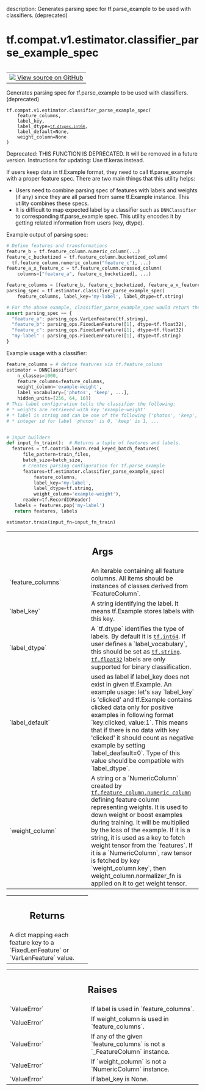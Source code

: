 description: Generates parsing spec for tf.parse_example to be used with classifiers. (deprecated)

<div itemscope itemtype="http://developers.google.com/ReferenceObject">
<meta itemprop="name" content="tf.compat.v1.estimator.classifier_parse_example_spec" />
<meta itemprop="path" content="Stable" />
</div>

# tf.compat.v1.estimator.classifier_parse_example_spec

<!-- Insert buttons and diff -->

<table class="tfo-notebook-buttons tfo-api nocontent" align="left">
<td>
  <a target="_blank" href="https://github.com/tensorflow/estimator/tree/master/tensorflow_estimator/python/estimator/canned/parsing_utils.py#L315-L328">
    <img src="https://www.tensorflow.org/images/GitHub-Mark-32px.png" />
    View source on GitHub
  </a>
</td>
</table>



Generates parsing spec for tf.parse_example to be used with classifiers. (deprecated)


<pre class="devsite-click-to-copy prettyprint lang-py tfo-signature-link">
<code>tf.compat.v1.estimator.classifier_parse_example_spec(
    feature_columns,
    label_key,
    label_dtype=<a href="../../../../tf/dtypes.md#int64"><code>tf.dtypes.int64</code></a>,
    label_default=None,
    weight_column=None
)
</code></pre>



<!-- Placeholder for "Used in" -->

Deprecated: THIS FUNCTION IS DEPRECATED. It will be removed in a future version.
Instructions for updating:
Use tf.keras instead.

If users keep data in tf.Example format, they need to call tf.parse_example
with a proper feature spec. There are two main things that this utility helps:

* Users need to combine parsing spec of features with labels and weights
  (if any) since they are all parsed from same tf.Example instance. This
  utility combines these specs.
* It is difficult to map expected label by a classifier such as
  `DNNClassifier` to corresponding tf.parse_example spec. This utility encodes
  it by getting related information from users (key, dtype).

Example output of parsing spec:

```python
# Define features and transformations
feature_b = tf.feature_column.numeric_column(...)
feature_c_bucketized = tf.feature_column.bucketized_column(
  tf.feature_column.numeric_column("feature_c"), ...)
feature_a_x_feature_c = tf.feature_column.crossed_column(
    columns=["feature_a", feature_c_bucketized], ...)

feature_columns = [feature_b, feature_c_bucketized, feature_a_x_feature_c]
parsing_spec = tf.estimator.classifier_parse_example_spec(
    feature_columns, label_key='my-label', label_dtype=tf.string)

# For the above example, classifier_parse_example_spec would return the dict:
assert parsing_spec == {
  "feature_a": parsing_ops.VarLenFeature(tf.string),
  "feature_b": parsing_ops.FixedLenFeature([1], dtype=tf.float32),
  "feature_c": parsing_ops.FixedLenFeature([1], dtype=tf.float32)
  "my-label" : parsing_ops.FixedLenFeature([1], dtype=tf.string)
}
```

Example usage with a classifier:

```python
feature_columns = # define features via tf.feature_column
estimator = DNNClassifier(
    n_classes=1000,
    feature_columns=feature_columns,
    weight_column='example-weight',
    label_vocabulary=['photos', 'keep', ...],
    hidden_units=[256, 64, 16])
# This label configuration tells the classifier the following:
# * weights are retrieved with key 'example-weight'
# * label is string and can be one of the following ['photos', 'keep', ...]
# * integer id for label 'photos' is 0, 'keep' is 1, ...


# Input builders
def input_fn_train():  # Returns a tuple of features and labels.
  features = tf.contrib.learn.read_keyed_batch_features(
      file_pattern=train_files,
      batch_size=batch_size,
      # creates parsing configuration for tf.parse_example
      features=tf.estimator.classifier_parse_example_spec(
          feature_columns,
          label_key='my-label',
          label_dtype=tf.string,
          weight_column='example-weight'),
      reader=tf.RecordIOReader)
   labels = features.pop('my-label')
   return features, labels

estimator.train(input_fn=input_fn_train)
```

<!-- Tabular view -->
 <table class="responsive fixed orange">
<colgroup><col width="214px"><col></colgroup>
<tr><th colspan="2"><h2 class="add-link">Args</h2></th></tr>

<tr>
<td>
`feature_columns`<a id="feature_columns"></a>
</td>
<td>
An iterable containing all feature columns. All items
should be instances of classes derived from `FeatureColumn`.
</td>
</tr><tr>
<td>
`label_key`<a id="label_key"></a>
</td>
<td>
A string identifying the label. It means tf.Example stores labels
with this key.
</td>
</tr><tr>
<td>
`label_dtype`<a id="label_dtype"></a>
</td>
<td>
A `tf.dtype` identifies the type of labels. By default it is
<a href="../../../../tf.md#int64"><code>tf.int64</code></a>. If user defines a `label_vocabulary`, this should be set as
<a href="../../../../tf.md#string"><code>tf.string</code></a>. <a href="../../../../tf.md#float32"><code>tf.float32</code></a> labels are only supported for binary
classification.
</td>
</tr><tr>
<td>
`label_default`<a id="label_default"></a>
</td>
<td>
used as label if label_key does not exist in given
tf.Example. An example usage: let's say `label_key` is 'clicked' and
  tf.Example contains clicked data only for positive examples in following
format `key:clicked, value:1`. This means that if there is no data with
  key 'clicked' it should count as negative example by setting
  `label_deafault=0`. Type of this value should be compatible with
  `label_dtype`.
</td>
</tr><tr>
<td>
`weight_column`<a id="weight_column"></a>
</td>
<td>
A string or a `NumericColumn` created by
<a href="../../../../tf/feature_column/numeric_column.md"><code>tf.feature_column.numeric_column</code></a> defining feature column representing
weights. It is used to down weight or boost examples during training. It
will be multiplied by the loss of the example. If it is a string, it is
used as a key to fetch weight tensor from the `features`. If it is a
`NumericColumn`, raw tensor is fetched by key `weight_column.key`, then
weight_column.normalizer_fn is applied on it to get weight tensor.
</td>
</tr>
</table>



<!-- Tabular view -->
 <table class="responsive fixed orange">
<colgroup><col width="214px"><col></colgroup>
<tr><th colspan="2"><h2 class="add-link">Returns</h2></th></tr>
<tr class="alt">
<td colspan="2">
A dict mapping each feature key to a `FixedLenFeature` or `VarLenFeature`
value.
</td>
</tr>

</table>



<!-- Tabular view -->
 <table class="responsive fixed orange">
<colgroup><col width="214px"><col></colgroup>
<tr><th colspan="2"><h2 class="add-link">Raises</h2></th></tr>

<tr>
<td>
`ValueError`<a id="ValueError"></a>
</td>
<td>
If label is used in `feature_columns`.
</td>
</tr><tr>
<td>
`ValueError`<a id="ValueError"></a>
</td>
<td>
If weight_column is used in `feature_columns`.
</td>
</tr><tr>
<td>
`ValueError`<a id="ValueError"></a>
</td>
<td>
If any of the given `feature_columns` is not a `_FeatureColumn`
instance.
</td>
</tr><tr>
<td>
`ValueError`<a id="ValueError"></a>
</td>
<td>
If `weight_column` is not a `NumericColumn` instance.
</td>
</tr><tr>
<td>
`ValueError`<a id="ValueError"></a>
</td>
<td>
if label_key is None.
</td>
</tr>
</table>

